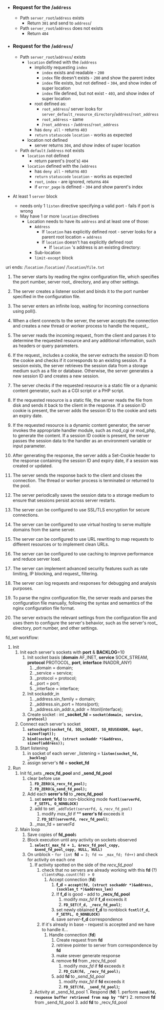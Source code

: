 - ### Request for the /`address` 
	- Path `server_root`/`address` exists
		- Return `301` and send to `address`/
	- Path `server_root`/`address` does not exists
		- Return `404` 
- ### Request for the /`address`/
	-  Path `server_root`/`address`/ exists
		- `location` defined with the /`address`
			- implicitly requesting `index` 
				- `index` exists and readable - `200`
				- `index` file doesn't exists - `200` and show the parent index
				- `index` file exists, but not defined - `304`, and show index of super location
				- `index` file defined, but not exist - `403`, and show index of super location
			- root defined as:
				- `root_address`/ server looks for `server_default_resource_directory`/`address`/`root_address`
				- `root_address` - same
				- /`root_address` - /`address`/`root_address`
			- has `deny all`  - returns `403` 
			- `return` `statuscode` `location`  - works as expected 
		- location not defined
			- server returns `304`, and show index of super location
	-  Path `default` /`address` not exists
		- `location` not defined
			-  return parent's (root's) `404`
		- `location` defined with the /`address`
			- has `deny all`  - returns `403` 
			- `return` `statuscode` `location`  - works as expected 
			- `root`, `index` - are ignored, returns `404`
			- if `error_page` is defined - `304` and show parent's index

- At least 1 `server` block
	- needs only 1 `listen` directive specifying a valid port - fails if port is wrong
	- May have 1 or more `location` directives
		- Location needs  to have its `address` and at least one of those:
			- `Address`
				- If `location` has explicitly defined root - server looks for a parent root location + `address`
				- If `location` doesn't has explicitly defined root
					- If `location` 's address is an existing directory: 
			- Sub-location
			- `limit-except` block

uri ends:
/`location`
/`location`/
/`location`/`file.txt`











































1. The server starts by reading the nginx configuration file, which specifies the port number, server root_ directory, and any other settings.
2. The server creates a listener socket and binds it to the port number specified in the configuration file.
3. The server enters an infinite loop, waiting for incoming connections using poll().
4. When a client connects to the server, the server accepts the connection and creates a new thread or worker process to handle the request_.
5. The server reads the incoming request_ from the client and parses it to determine the requested resource and any additional information, such as headers or query parameters.
6. If the request_ includes a cookie, the server extracts the session ID from the cookie and checks if it corresponds to an existing session. If a session exists, the server retrieves the session data from a storage medium such as a file or database. Otherwise, the server generates a new session ID and creates a new session.
7. The server checks if the requested resource is a static file or a dynamic content generator, such as a CGI script or a PHP script.
8. If the requested resource is a static file, the server reads the file from disk and sends it back to the client in the response. If a session ID cookie is present, the server adds the session ID to the cookie and sets an expiry date.
9. If the requested resource is a dynamic content generator, the server invokes the appropriate handler module, such as mod_cgi or mod_php, to generate the content. If a session ID cookie is present, the server passes the session data to the handler as an environment variable or input parameter.
10. After generating the response, the server adds a Set-Cookie header to the response containing the session ID and expiry date, if a session was created or updated.
11. The server sends the response back to the client and closes the connection. The thread or worker process is terminated or returned to the pool.
12. The server periodically saves the session data to a storage medium to ensure that sessions persist across server restarts.
13. The server can be configured to use SSL/TLS encryption for secure
	connections.

14. The server can be configured to use virtual hosting to serve multiple
	domains from the same server.

15. The server can be configured to use URL rewriting to map requests to
	different resources or to implement clean URLs.

16. The server can be configured to use caching to improve performance and
	reduce server load.

17. The server can implement advanced security features such as rate limiting,
	IP blocking, and request_ filtering.

18. The server can log requests and responses for debugging and analysis
	purposes.

19. To parse the nginx configuration file, the server reads and parses the
	configuration file manually, following the syntax and semantics of the nginx configuration file format.

20. The server extracts the relevant settings from the configuration file and
	uses them to configure the server's behavior, such as the server's root_ directory, port number, and other settings.

fd_set workflow:

1. Init
	1. Init each server's sockets with **port** & **BACKLOG**=10
		1. Init socket basis (**domain** AF_INET, **service** SOCK_STREAM, **protocol** PROTOCOL, **port**, **interface** INADDR_ANY)
			1. _domain = domain;  
			2. _service = service;  
			3. _protocol = protocol;  
			4. _port = port;  
			5. _interface = interface;
		2. Init sockaddr_in
			1. _address.sin_family = domain;  
			2. _address.sin_port = htons(port); 
			3. _address.sin_addr.s_addr = htonl(interface);
		3. Create socket : int **_socket_fd** = **`socket(domain, service, protocol)`**
	2. Connect each server's socket
		1. **`setsockopt(socket_fd, SOL_SOCKET, SO_REUSEADDR, &opt, sizeof(opt));`**
		2. **`bind(socket_fd, (struct sockaddr *)&address, sizeof(address));`**
	3. Start listening
		1. in socket of each server _listening = **`listen(socket_fd, _backlog)`**
		2. assign server's **fd** = **socket_fd**
2. Run
	1. Init fd_sets **_recv_fd_pool** and  **_send_fd_pool**
		1. clear  before use
			1. **`FD_ZERO(&_recv_fd_pool);`**
			2. **`FD_ZERO(&_send_fd_pool);`**
		2. Add each **serer's fd** to **_recv_fd_pool**
			1.  set **serer's fd** to non-blocking mode **`fcntl(serverFd, F_SETFL, O_NONBLOCK)`**
			2. add to set `_addToSet(serverFd, &_recv_fd_pool)`
				1. modify *max_fd* if ** **serer's fd** exceeds it
				2. **`FD_SET(serverFd, recv_fd_pool)`**;
			3. _max_fd = serverFd
	2. Main loop
		1. Save copies of **fd_pool**s
		2. Block execution until any activity on sockets observed
			1. **`select(_max_fd + 1, &recv_fd_pool_copy, &send_fd_pool_copy, NULL, NULL)`**
		3. On unblock - `for (int `**fd**` = 3; fd <= _max_fd; fd++)` and check for activity on each one
			1. If activity spotted on the side of the *recv_fd_pool*
				1. check that no servers are already working with this **fd** (?) `clientsMap.count(fd) > 0`
					1. Accept connection (**fd**)
						1. **f_d** = **`accept(fd, (struct sockaddr *)&address, (socklen_t *)&address_len)`**
						2. If **f_d** is good - add to **_recv_fd_pool**
							1. modify *max_fd* if **f_d** exceeds it
							2. **`FD_SET(f_d, _recv_fd_pool)`**;
						3. set newly obtained **f_d** to nonblock **`fcntl(f_d, F_SETFL, O_NONBLOCK)`**
						4. save *server*-**f_d** correspondence
				2.  If it's already in base - request is accepted and we have to handle it...
					1. Handle connection (**fd**)
						1. Create request from **fd**
						2. retrieve pointer to server from correspondence by **fd**
						3. make srever generate response
						4. remove **fd** from _recv_fd_pool
							1. modify *max_fd* if **fd** exceeds it
							2. **`FD_CLR(fd, _recv_fd_pool);`**
						5. add **fd** to *_send_fd_pool*
							1. modify *max_fd* if **fd** exceeds it
							2. **`FD_SET(fd, _send_fd_pool)`;**
			2. Activity at _send_fd_pool
					1. Respond (**fd**)
						1. perform **`send(fd, response buffer retrieved from map by "fd")`**
						2. remove **fd** from _send_fd_pool
						3. add **fd** to _recv_fd_pool